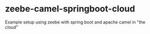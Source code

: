 # zeebe-camel-springboot-cloud
Example setup using zeebe with spring boot and apache camel in "the cloud"
